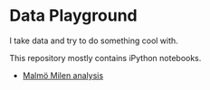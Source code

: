 # Data Playground

I take data and try to do something cool with.

This repository mostly contains iPython notebooks.

- [Malmö Milen analysis](https://github.com/jtpio/data-playground/tree/master/malmomilen)